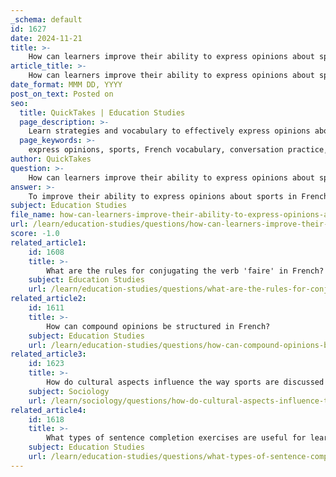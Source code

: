 ```yaml
---
_schema: default
id: 1627
date: 2024-11-21
title: >-
    How can learners improve their ability to express opinions about sports in French?
article_title: >-
    How can learners improve their ability to express opinions about sports in French?
date_format: MMM DD, YYYY
post_on_text: Posted on
seo:
  title: QuickTakes | Education Studies
  page_description: >-
    Learn strategies and vocabulary to effectively express opinions about sports in French, including useful phrases, opinion verbs, and cultural context.
  page_keywords: >-
    express opinions, sports, French vocabulary, conversation practice, opinion verbs, agreement, disagreement, cultural context, practice strategies, language learning
author: QuickTakes
question: >-
    How can learners improve their ability to express opinions about sports in French?
answer: >-
    To improve their ability to express opinions about sports in French, learners can focus on several key strategies and vocabulary. Here are some effective approaches:\n\n1. **Learn Relevant Vocabulary and Phrases**: Familiarize yourself with expressions that are commonly used to express opinions. Some useful phrases include:\n   - "À mon avis..." (In my opinion...)\n   - "Je pense que..." (I think that...)\n   - "Je suis certain que..." (I am certain that...)\n   - "Je ne peux pas m'empêcher de penser que..." (I can't help but think that...)\n   - "Quelle est votre opinion sur...?" (What is your opinion on...?)\n\n2. **Use Opinion Verbs**: Incorporate verbs that convey personal opinions, such as "estimer" (to estimate), "considérer" (to consider), and "trouver" (to find). For example:\n   - "Je trouve que le football est passionnant." (I find that football is exciting.)\n\n3. **Engage in Conversations**: Practice discussing sports with others. Use phrases like "Pourriez-vous me donner votre avis sur...?" (Could you give me your opinion on...?) to invite others to share their thoughts, which can lead to a more dynamic exchange.\n\n4. **Express Agreement or Disagreement**: Learn how to agree or disagree with opinions. For instance:\n   - To agree: "Je suis d'accord avec vous." (I agree with you.)\n   - To disagree: "Je ne pense pas que ce soit vrai." (I don't think that's true.)\n\n5. **Practice Formulating Complex Opinions**: Combine different phrases to create more nuanced opinions. For example:\n   - "À mon avis, le sport est essentiel pour la santé, mais je pense que certaines compétitions peuvent être trop stressantes." (In my opinion, sports are essential for health, but I think that some competitions can be too stressful.)\n\n6. **Cultural Context**: Understanding cultural aspects of sports in French-speaking countries can enrich your discussions. For example, knowing the significance of sports like football (soccer) in France can provide context for your opinions.\n\n7. **Regular Practice**: Engage in practical exercises, such as writing short essays or participating in discussions about sports, to reinforce your vocabulary and expressions.\n\nBy focusing on these strategies, learners can enhance their ability to express opinions about sports in French, making their conversations more engaging and meaningful.
subject: Education Studies
file_name: how-can-learners-improve-their-ability-to-express-opinions-about-sports-in-french.md
url: /learn/education-studies/questions/how-can-learners-improve-their-ability-to-express-opinions-about-sports-in-french
score: -1.0
related_article1:
    id: 1608
    title: >-
        What are the rules for conjugating the verb 'faire' in French?
    subject: Education Studies
    url: /learn/education-studies/questions/what-are-the-rules-for-conjugating-the-verb-faire-in-french
related_article2:
    id: 1611
    title: >-
        How can compound opinions be structured in French?
    subject: Education Studies
    url: /learn/education-studies/questions/how-can-compound-opinions-be-structured-in-french
related_article3:
    id: 1623
    title: >-
        How do cultural aspects influence the way sports are discussed in French?
    subject: Sociology
    url: /learn/sociology/questions/how-do-cultural-aspects-influence-the-way-sports-are-discussed-in-french
related_article4:
    id: 1618
    title: >-
        What types of sentence completion exercises are useful for learning sports vocabulary?
    subject: Education Studies
    url: /learn/education-studies/questions/what-types-of-sentence-completion-exercises-are-useful-for-learning-sports-vocabulary
---
```


&nbsp;